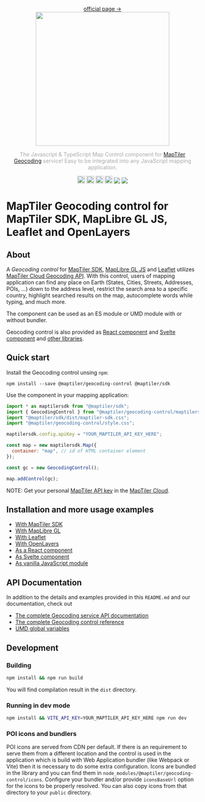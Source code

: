 <p align="center">
<a href="https://www.maptiler.com/cloud/geocoding/">official page →</a><br>
  <img src="images/maptiler-logo.svg" width="350px">
</p>

<p align="center" style="color: #AAA">
  The Javascript & TypeScript Map Control component for <a href="https://www.maptiler.com/cloud/geocoding">MapTiler Geocoding</a> service! Easy to be integrated into any JavaScript mapping application.
</p>

<p align="center">
  <img src="images/JS-logo.svg" width="20px">
  <img src="images/TS-logo.svg" width="20px">
  <img src="images/react-logo.svg" width="20px">
  <img src="images/svelte-logo.svg" width="20px">
  <img src="https://img.shields.io/npm/v/@maptiler/geocoding-control"></img>
  <img src="https://img.shields.io/twitter/follow/maptiler?style=social"></img>
</p>

# MapTiler Geocoding control for MapTiler SDK, MapLibre GL JS, Leaflet and OpenLayers

## About

A _Geocoding control_ for [MapTiler
SDK](https://github.com/maptiler/maptiler-sdk-js), [MapLibre GL
JS](https://github.com/maplibre/maplibre-gl-js) and
[Leaflet](https://leafletjs.com) utilizes [MapTiler Cloud Geocoding
API](https://www.maptiler.com/cloud/geocoding/). With this control, users of
mapping application can find any place on Earth (States, Cities, Streets, Addresses, POIs, ...) down
to the address level, restrict the search area to a specific country, highlight
searched results on the map, autocomplete words while typing, and much more.

The component can be used as an ES module or UMD module with or without bundler.

Geocoding control is also provided as [React component](https://docs.maptiler.com/sdk-js/modules/geocoding/api/usage/react/) and [Svelte component](https://docs.maptiler.com/sdk-js/modules/geocoding/api/usage/svelte/) and [other libraries](#installation-and-more-usage-examples).

## Quick start

Install the Geocoding control unsing `npm`:

```shell
npm install --save @maptiler/geocoding-control @maptiler/sdk
```

Use the component in your mapping application:

```js
import * as maptilersdk from "@maptiler/sdk";
import { GeocodingControl } from "@maptiler/geocoding-control/maptilersdk";
import "@maptiler/sdk/dist/maptiler-sdk.css";
import "@maptiler/geocoding-control/style.css";

maptilersdk.config.apiKey = "YOUR_MAPTILER_API_KEY_HERE";

const map = new maptilersdk.Map({
  container: "map", // id of HTML container element
});

const gc = new GeocodingControl();

map.addControl(gc);
```

NOTE: Get your personal [MapTiler API key](https://docs.maptiler.com/cloud/api/authentication-key/) in the [MapTiler Cloud](https://cloud.maptiler.com).

## Installation and more usage examples

- [With MapTiler SDK](https://docs.maptiler.com/sdk-js/modules/geocoding/api/usage/sdk-js/)
- [With MapLibre GL](https://docs.maptiler.com/sdk-js/modules/geocoding/api/usage/maplibre-gl-js/)
- [With Leaflet](https://docs.maptiler.com/sdk-js/modules/geocoding/api/usage/leaflet/)
- [With OpenLayers](https://docs.maptiler.com/sdk-js/modules/geocoding/api/usage/openlayers/)
- [As a React component](https://docs.maptiler.com/sdk-js/modules/geocoding/api/usage/react/)
- [As Svelte component](https://docs.maptiler.com/sdk-js/modules/geocoding/api/usage/svelte/)
- [As vanilla JavaScript module](https://docs.maptiler.com/sdk-js/modules/geocoding/api/usage/vanilla-js/)

## API Documentation

In addition to the details and examples provided in this `README.md` and our documentation, check out

- [The complete Geocoding service API documentation](https://docs.maptiler.com/cloud/api/geocoding/)
- [The complete Geocoding control reference](https://docs.maptiler.com/sdk-js/modules/geocoding/api/api-reference/)
- [UMD global variables](https://docs.maptiler.com/sdk-js/modules/geocoding/#umd-global-variables)

## Development

### Building

```bash
npm install && npm run build
```

You will find compilation result in the `dist` directory.

### Running in dev mode

```bash
npm install && VITE_API_KEY=YOUR_MAPTILER_API_KEY_HERE npm run dev
```

### POI icons and bundlers

POI icons are served from CDN per default. If there is an requirement to serve them from a different location and the control is used in the application which is build with Web Application bundler (like Webpack or Vite) then it is necessary to do some extra configuration. Icons are bundled in the library and you can find them in `node_modules/@maptiler/geocoding-control/icons`. Configure your bundler and/or provide `iconsBaseUrl` option for the icons to be properly resolved. You can also copy icons from that directory to your `public` directory.
